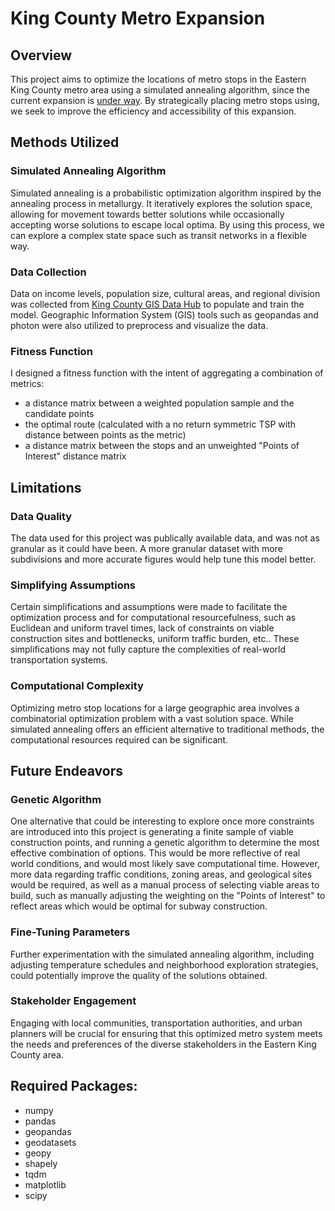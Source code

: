 # King County Metro Expansion

## Overview
This project aims to optimize the locations of metro stops in the Eastern King County metro area using a simulated annealing algorithm, since the current expansion is [under way](https://www.soundtransit.org/system-expansion/east-link-extension). By strategically placing metro stops using, we seek to improve the efficiency and accessibility of this expansion.

## Methods Utilized
### Simulated Annealing Algorithm
Simulated annealing is a probabilistic optimization algorithm inspired by the annealing process in metallurgy. It iteratively explores the solution space, allowing for movement towards better solutions while occasionally accepting worse solutions to escape local optima. By using this process, we can explore a complex state space such as transit networks in a flexible way.

### Data Collection
Data on income levels, population size, cultural areas, and regional division was collected from [King County GIS Data Hub](https://kingcounty.gov/en/legacy/services/gis/gisdata) to populate and train the model. Geographic Information System (GIS) tools such as geopandas and photon were also utilized to preprocess and visualize the data.

### Fitness Function
I designed a fitness function with the intent of aggregating a combination of metrics:
- a distance matrix between a weighted population sample and the candidate points
- the optimal route (calculated with a no return symmetric TSP with distance between points as the metric)
- a distance matrix between the stops and an unweighted "Points of Interest" distance matrix


## Limitations
### Data Quality
The data used for this project was publically available data, and was not as granular as it could have been. A more granular dataset with more subdivisions and more accurate figures would help tune this model better.

### Simplifying Assumptions
Certain simplifications and assumptions were made to facilitate the optimization process and for computational resourcefulness, such as Euclidean and uniform travel times, lack of constraints on viable construction sites and bottlenecks, uniform traffic burden, etc.. These simplifications may not fully capture the complexities of real-world transportation systems.

### Computational Complexity
Optimizing metro stop locations for a large geographic area involves a combinatorial optimization problem with a vast solution space. While simulated annealing offers an efficient alternative to traditional methods, the computational resources required can be significant. 

## Future Endeavors
### Genetic Algorithm
One alternative that could be interesting to explore once more constraints are introduced into this project is generating a finite sample of viable construction points, and running a genetic algorithm to determine the most effective combination of options. This would be more reflective of real world conditions, and would most likely save computational time. However, more data regarding traffic conditions, zoning areas, and geological sites would be required, as well as a manual process of selecting viable areas to build, such as manually adjusting the weighting on the "Points of Interest" to reflect areas which would be optimal for subway construction.

### Fine-Tuning Parameters
Further experimentation with the simulated annealing algorithm, including adjusting temperature schedules and neighborhood exploration strategies, could potentially improve the quality of the solutions obtained.

### Stakeholder Engagement
Engaging with local communities, transportation authorities, and urban planners will be crucial for ensuring that this optimized metro system meets the needs and preferences of the diverse stakeholders in the Eastern King County area.


## Required Packages:
- numpy
- pandas
- geopandas
- geodatasets
- geopy
- shapely
- tqdm
- matplotlib
- scipy
